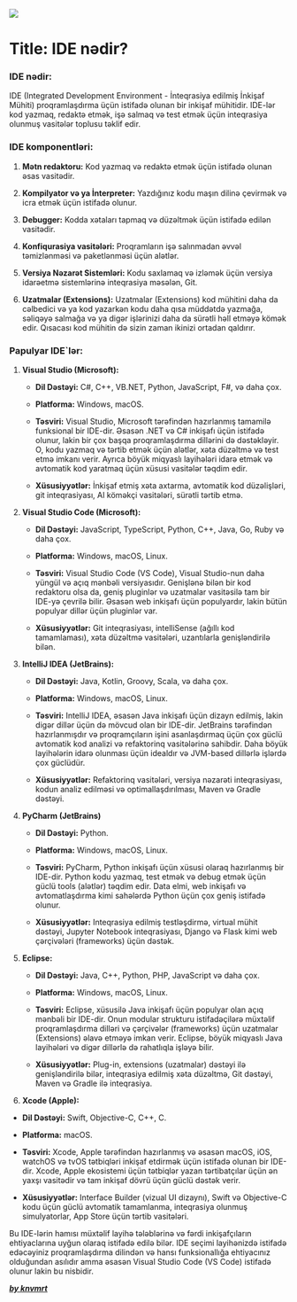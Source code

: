 ![](https://media.discordapp.net/attachments/1227709566045655172/1283536548628926475/Group_88.png?ex=66e35a10&is=66e20890&hm=ccae0d81b4964c411201b69f6b91dad705c52228e6966c67a72db00ad926ffaa&=&format=webp&quality=lossless&width=1440&height=497)

# Title: IDE nədir?

### IDE nədir:

IDE (Integrated Development Environment - İnteqrasiya edilmiş İnkişaf Mühiti) proqramlaşdırma üçün istifadə olunan bir inkişaf mühitidir. IDE-lər kod yazmaq, redaktə etmək, işə salmaq və test etmək üçün inteqrasiya olunmuş vasitələr toplusu təklif edir.

### IDE komponentləri:

1. **Mətn redaktoru:** Kod yazmaq və redaktə etmək üçün istifadə olunan əsas vasitədir.

2. **Kompilyator və ya İnterpreter:** Yazdığınız kodu maşın dilinə çevirmək və icra etmək üçün istifadə olunur.

3. **Debugger:** Kodda xətaları tapmaq və düzəltmək üçün istifadə edilən vasitədir.

4. **Konfiqurasiya vasitələri:** Proqramların işə salınmadan əvvəl təmizlənməsi və paketlənməsi üçün alətlər.

5. **Versiya Nəzarət Sistemləri:** Kodu saxlamaq və izləmək üçün versiya idarəetmə sistemlərinə inteqrasiya məsələn, Git.

6. **Uzatmalar (Extensions):** Uzatmalar (Extensions) kod mühitini daha da cəlbedici və ya kod yazarkən kodu daha qısa müddətdə yazmağa, səliqəyə salmağa və ya digər işlərinizi daha da sürətli həll etməyə kömək edir. Qısacası kod mühitin də sizin zaman ikinizi ortadan qaldırır.

### Papulyar IDE`lər:

1. **Visual Studio (Microsoft):**

   - **Dil Dəstəyi:** C#, C++, VB.NET, Python, JavaScript, F#, və daha çox.

   - **Platforma:** Windows, macOS.

   - **Təsviri:** Visual Studio, Microsoft tərəfindən hazırlanmış tamamilə funksional bir IDE-dir. Əsasən .NET və C# inkişafı üçün istifadə olunur, lakin bir çox başqa proqramlaşdırma dillərini də dəstəkləyir. O, kodu yazmaq və tərtib etmək üçün alətlər, xəta düzəltmə və test etmə imkanı verir. Ayrıca böyük miqyaslı layihələri idarə etmək və avtomatik kod yaratmaq üçün xüsusi vasitələr təqdim edir.

   - **Xüsusiyyətlər:** İnkişaf etmiş xəta axtarma, avtomatik kod düzəlişləri, git inteqrasiyası, AI köməkçi vasitələri, sürətli tərtib etmə.

2. **Visual Studio Code (Microsoft):**

   - **Dil Dəstəyi:** JavaScript, TypeScript, Python, C++, Java, Go, Ruby və daha çox.

   - **Platforma:** Windows, macOS, Linux.

   - **Təsviri:** Visual Studio Code (VS Code), Visual Studio-nun daha yüngül və açıq mənbəli versiyasıdır. Genişlənə bilən bir kod redaktoru olsa da, geniş pluginlər və uzatmalar vasitəsilə tam bir IDE-yə çevrilə bilir. Əsasən web inkişafı üçün populyardır, lakin bütün populyar dillər üçün pluginlər var.

   - **Xüsusiyyətlər:** Git inteqrasiyası, intelliSense (ağıllı kod tamamlaması), xəta düzəltmə vasitələri, uzantılarla genişləndirilə bilən.

3. **IntelliJ IDEA (JetBrains):**

   - **Dil Dəstəyi:** Java, Kotlin, Groovy, Scala, və daha çox.

   - **Platforma:** Windows, macOS, Linux.

   - **Təsviri:** IntelliJ IDEA, əsasən Java inkişafı üçün dizayn edilmiş, lakin digər dillər üçün də mövcud olan bir IDE-dir. JetBrains tərəfindən hazırlanmışdır və proqramçıların işini asanlaşdırmaq üçün çox güclü avtomatik kod analizi və refaktorinq vasitələrinə sahibdir. Daha böyük layihələrin idarə olunması üçün idealdır və JVM-based dillərlə işlərdə çox güclüdür.

   - **Xüsusiyyətlər:** Refaktorinq vasitələri, versiya nəzarəti inteqrasiyası, kodun analiz edilməsi və optimallaşdırılması, Maven və Gradle dəstəyi.

4. **PyCharm (JetBrains)**

   - **Dil Dəstəyi:** Python.

   - **Platforma:** Windows, macOS, Linux.

   - **Təsviri:** PyCharm, Python inkişafı üçün xüsusi olaraq hazırlanmış bir IDE-dir. Python kodu yazmaq, test etmək və debug etmək üçün güclü tools (alətlər) təqdim edir. Data elmi, web inkişafı və avtomatlaşdırma kimi sahələrdə Python üçün çox geniş istifadə olunur.

   - **Xüsusiyyətlər:** Inteqrasiya edilmiş testləşdirmə, virtual mühit dəstəyi, Jupyter Notebook inteqrasiyası, Django və Flask kimi web çərçivələri (frameworks) üçün dəstək.

5. **Eclipse:**

   - **Dil Dəstəyi:** Java, C++, Python, PHP, JavaScript və daha çox.

   - **Platforma:** Windows, macOS, Linux.

   - **Təsviri:** Eclipse, xüsusilə Java inkişafı üçün populyar olan açıq mənbəli bir IDE-dir. Onun modular strukturu istifadəçilərə müxtəlif proqramlaşdırma dilləri və çərçivələr (frameworks) üçün uzatmalar (Extensions) əlavə etməyə imkan verir. Eclipse, böyük miqyaslı Java layihələri və digər dillərlə də rahatlıqla işləyə bilir.

   - **Xüsusiyyətlər:** Plug-in, extensions (uzatmalar) dəstəyi ilə genişləndirilə bilər, inteqrasiya edilmiş xəta düzəltmə, Git dəstəyi, Maven və Gradle ilə inteqrasiya.

6. **Xcode (Apple):**

- **Dil Dəstəyi:** Swift, Objective-C, C++, C.

- **Platforma:** macOS.

- **Təsviri:** Xcode, Apple tərəfindən hazırlanmış və əsasən macOS, iOS, watchOS və tvOS tətbiqləri inkişaf etdirmək üçün istifadə olunan bir IDE-dir. Xcode, Apple ekosistemi üçün tətbiqlər yazan tərtibatçılar üçün ən yaxşı vasitədir və tam inkişaf dövrü üçün güclü dəstək verir.

- **Xüsusiyyətlər:** Interface Builder (vizual UI dizaynı), Swift və Objective-C kodu üçün güclü avtomatik tamamlanma, inteqrasiya olunmuş simulyatorlar, App Store üçün tərtib vasitələri.

Bu IDE-lərin hamısı müxtəlif layihə tələblərinə və fərdi inkişafçıların ehtiyaclarına uyğun olaraq istifadə edilə bilər. IDE seçimi layihənizdə istifadə edəcəyiniz proqramlaşdırma dilindən və hansı funksionallığa ehtiyacınız olduğundan asılıdır amma əsasən Visual Studio Code (VS Code) istifadə olunur lakin bu nisbidir.

[**_by knvmrt_**](https://github.com/knvmrt)
